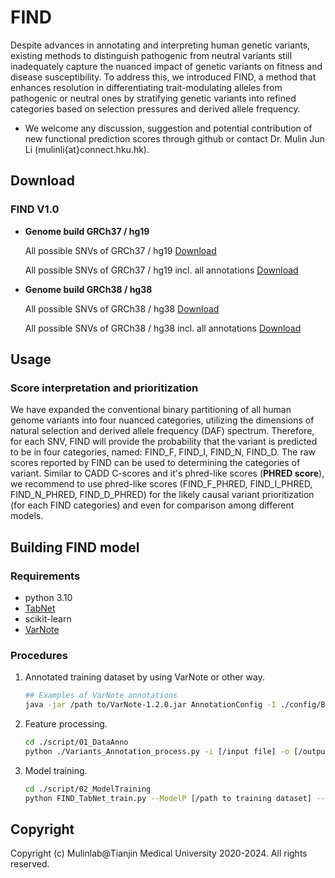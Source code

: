 # FIND

Despite advances in annotating and interpreting human genetic variants, existing methods to distinguish pathogenic from neutral variants still inadequately capture the nuanced impact of genetic variants on fitness and disease susceptibility. To address this, we introduced FIND, a method that enhances resolution in differentiating trait-modulating alleles from pathogenic or neutral ones by stratifying genetic variants into refined categories based on selection pressures and derived allele frequency.

- We welcome any discussion, suggestion and potential contribution of new functional prediction scores through github or contact Dr. Mulin Jun Li (mulinli{at}connect.hku.hk).

  

## Download

### FIND V1.0

- **Genome build GRCh37 / hg19**

  All possible SNVs of GRCh37 / hg19 [Download]()

  All possible SNVs of GRCh37 / hg19 incl. all annotations [Download]()

- **Genome build GRCh38 / hg38**

  All possible SNVs of GRCh38 / hg38 [Download]()

  All possible SNVs of GRCh38 / hg38 incl. all annotations [Download]()



## Usage

### Score interpretation and prioritization

We have expanded the conventional binary partitioning of all human genome variants into four nuanced categories, utilizing the dimensions of natural selection and derived allele frequency (DAF) spectrum. Therefore, for each SNV, FIND will provide the probability that the variant is predicted to be in four categories, named: FIND_F, FIND_I, FIND_N, FIND_D. The raw scores reported by FIND can be used to determining the categories of variant. Similar to CADD C-scores and it's phred-like scores (**PHRED score**), we recommend to use phred-like scores (FIND_F_PHRED, FIND_I_PHRED, FIND_N_PHRED, FIND_D_PHRED) for the likely causal variant prioritization (for each FIND categories) and even for comparison among different models.



## Building FIND model

### Requirements

- python 3.10
- [TabNet](https://github.com/dreamquark-ai/tabnet)
- scikit-learn
- [VarNote](http://www.mulinlab.org/varnote/index.html)

### Procedures

1. Annotated training dataset by using VarNote or other way.

   ```bash
   ## Examples of VarNote annotations
   java -jar /path to/VarNote-1.2.0.jar AnnotationConfig -I ./config/BigAnno_SNV.config
   ```

2. Feature processing.

   ```bash
   cd ./script/01_DataAnno
   python ./Variants_Annotation_process.py -i [/input file] -o [/output file]
   ```

3. Model training.

   ```bash
   cd ./script/02_ModelTraining
   python FIND_TabNet_train.py --ModelP [/path to training dataset] --MoldeF [training dataset file name] --ModelO [/path to output model file]
   ```



## Copyright

Copyright (c) Mulinlab@Tianjin Medical University 2020-2024. All rights reserved.

